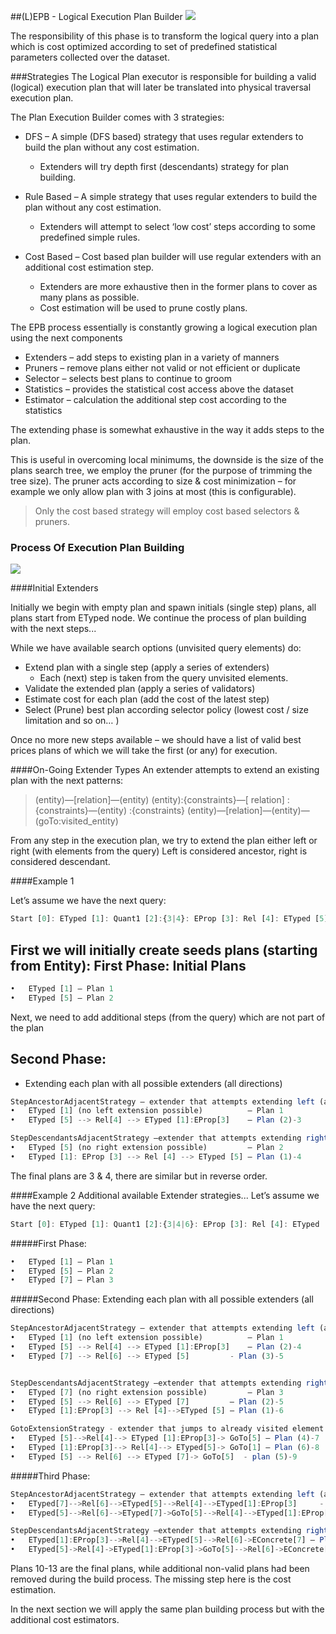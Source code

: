 ##(L)EPB  - Logical Execution Plan Builder
![](https://media.licdn.com/dms/image/C4E12AQE1OLxgsJvdew/article-inline_image-shrink_1500_2232/0?e=1547683200&v=beta&t=IvcsBixXfakKoY8r3BnvQcr5srbLrYVckW0Veqw1Wjc)

The responsibility of this phase is to transform the logical query into a plan which is cost optimized according to set of predefined statistical parameters collected over the dataset.

###Strategies
The Logical Plan executor is responsible for building a valid (logical) execution plan that will later be translated into physical traversal execution plan.

The Plan Execution Builder comes with 3 strategies:

* DFS – A simple (DFS based) strategy that uses regular extenders to build the plan without any cost estimation.
  * Extenders will try depth first (descendants) strategy for plan building.

* Rule Based – A simple strategy that uses regular extenders to build the plan without any cost estimation.
  * Extenders will attempt to select ‘low cost’ steps according to some predefined simple rules.

* Cost Based – Cost based plan builder will use regular extenders with an additional cost estimation step.
  * Extenders are more exhaustive then in the former plans to cover as many plans as possible. 
  * Cost estimation will be used to prune costly plans.


The EPB process essentially is constantly growing a logical execution plan using the next components
* Extenders – add steps to existing plan in a variety of manners
* Pruners – remove plans either not valid or not efficient or duplicate
* Selector – selects best plans to continue to groom
* Statistics – provides the statistical cost access above the dataset
* Estimator – calculation the additional step cost according to the statistics

The extending phase is somewhat exhaustive in the way it adds steps to the plan.

This is useful in overcoming local minimums, the downside is the size of the plans search tree, we employ the pruner (for the purpose of trimming the tree size).
The pruner acts according to size & cost minimization – for example we only allow plan with 3 joins at most (this is configurable).

> Only the cost based strategy will employ cost based selectors & pruners.

### Process Of Execution Plan Building 
![](https://codeopinion.com/wp-content/uploads/2015/02/query-150x150.png)

####Initial Extenders

Initially we begin with empty plan and spawn initials (single step) plans, all plans start from ETyped node.
We continue the process of plan building with the next steps...

While we have available search options (unvisited query elements) do:

* Extend plan with a single step (apply a series of extenders)
   * Each (next) step is taken from the query unvisited elements.
* Validate the extended plan (apply a series of validators)
* Estimate cost for each plan (add the cost of the latest step)
* Select (Prune) best plan according selector policy (lowest cost / size limitation and so on… )

Once no more new steps available – we should have a list of valid best prices plans of which we will take the first (or any) for execution.

####On-Going Extender Types
An extender attempts to extend an existing plan with the next patterns:

> (entity)—[relation]—(entity) 
> (entity):{constraints}—[ relation] :{constraints}—(entity) :{constraints}
> (entity)—[relation]—(entity)—(goTo:visited_entity) 

From any step in the execution plan, we try to extend the plan either left or right (with elements from the query)
Left is considered ancestor, right is considered descendant.

####Example 1

Let’s assume we have the next query:
```javascript
Start [0]: ETyped [1]: Quant1 [2]:{3|4}: EProp [3]: Rel [4]: ETyped [5]
```

First we will initially create seeds plans (starting from Entity):
First Phase: Initial Plans 
------
```javascript
•	ETyped [1] – Plan 1
•	ETyped [5] – Plan 2
```
Next, we need to add additional steps (from the query) which are not part of the plan 

Second Phase:
------

 * Extending each plan with all possible extenders (all directions)

```javascript
StepAncestorAdjacentStrategy – extender that attempts extending left (ancestor)
•	ETyped [1] (no left extension possible) 	     – Plan 1
•	ETyped [5] --> Rel[4] --> ETyped [1]:EProp[3]    – Plan (2)-3

StepDescendantsAdjacentStrategy –extender that attempts extending right(Descendant)
•	ETyped [5] (no right extension possible) 	     – Plan 2
•	ETyped [1]: EProp [3] --> Rel [4] --> ETyped [5] – Plan (1)-4
```

The final plans are 3 & 4, there are similar but in reverse order.

####Example 2
Additional available Extender strategies...
Let’s assume we have the next query:
```javascript
Start [0]: ETyped [1]: Quant1 [2]:{3|4|6}: EProp [3]: Rel [4]: ETyped [5] : Rel [6]: EConcrete[7]
```

#####First Phase: 
```javascript
•	ETyped [1] – Plan 1
•	ETyped [5] – Plan 2
•	ETyped [7] – Plan 3
```

#####Second Phase:
Extending each plan with all possible extenders (all directions)

```javascript
StepAncestorAdjacentStrategy – extender that attempts extending left (ancestor)
•	ETyped [1] (no left extension possible) 	     – Plan 1
•	ETyped [5] --> Rel[4] --> ETyped [1]:EProp[3]    – Plan (2)-4
•	ETyped [7] --> Rel[6] --> ETyped [5]	     - Plan (3)-5


StepDescendantsAdjacentStrategy –extender that attempts extending right(Descendant)
•	ETyped [7] (no right extension possible) 	     – Plan 3
•	ETyped [5] --> Rel[6] --> ETyped [7] 	     – Plan (2)-5
•	ETyped [1]:EProp[3] --> Rel [4]-->ETyped [5] – Plan (1)-6

GotoExtensionStrategy - extender that jumps to already visited element 
•	ETyped [5]-->Rel[4]--> ETyped [1]:EProp[3]-> GoTo[5] – Plan (4)-7
•	ETyped [1]:EProp[3]--> Rel[4]--> ETyped[5]-> GoTo[1] – Plan (6)-8
•	ETyped [5] --> Rel[6] --> ETyped [7]-> GoTo[5]	- plan (5)-9
```

#####Third Phase:

```javascript
StepAncestorAdjacentStrategy – extender that attempts extending left (ancestor)
•	ETyped[7]-->Rel[6]-->ETyped[5]-->Rel[4]-->ETyped[1]:EProp[3]	 - Plan (5)-10
•	ETyped[5]-->Rel[6]-->ETyped[7]->GoTo[5]-->Rel[4]-->ETyped[1]:EProp[3] – plan (9)-11

StepDescendantsAdjacentStrategy –extender that attempts extending right(Descendant)
•	ETyped[1]:EProp[3]-->Rel[4]-->ETyped[5]-->Rel[6]->EConcrete[7] – Plan (5)-12
•	ETyped[5]->Rel[4]->ETyped[1]:EProp[3]->GoTo[5]-->Rel[6]->EConcrete[7] – Plan (8)-13
```

Plans 10-13 are the final plans, while additional non-valid plans had been removed during the build process. 
The missing step here is the cost estimation.
 
In the next section we will apply the same plan building process but with the additional cost estimators.

